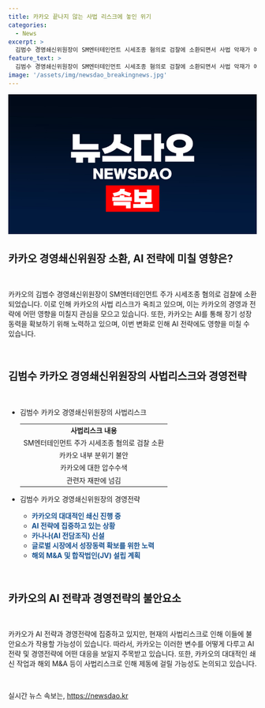 ```yaml
---
title: 카카오 끝나지 않는 사법 리스크에 놓인 위기
categories:
  - News
excerpt: >
  김범수 경영쇄신위원장이 SM엔터테인먼트 시세조종 혐의로 검찰에 소환되면서 사법 악재가 예상된다. 카카오는 AI 발전을 위해 M&A에 나섰으나, 김 위원장의 사법 리스크가 제동을 걸 가능성도 있어보인다. 카카오는 또한 자회사의 실적 부진과 계열사 매각에도 사법리스크가 영향을 미칠 수 있다. 이에 대한 관심이 높아지고 있다.
feature_text: >
  김범수 경영쇄신위원장이 SM엔터테인먼트 시세조종 혐의로 검찰에 소환되면서 사법 악재가 예상된다. 카카오는 AI 발전을 위해 M&A에 나섰으나, 김 위원장의 사법 리스크가 제동을 걸 가능성도 있어보인다. 카카오는 또한 자회사의 실적 부진과 계열사 매각에도 사법리스크가 영향을 미칠 수 있다. 이에 대한 관심이 높아지고 있다.
image: '/assets/img/newsdao_breakingnews.jpg'
---
```


<p><img src="/assets/img/newsdao_breakingnews.jpg" alt="cryptoinkorea 속보" /></p>

<h2 data-ke-size="size26">카카오 경영쇄신위원장 소환, AI 전략에 미칠 영향은?</h2>

<p data-ke-size="size16">&nbsp;</p>

<p>카카오의 김범수 경영쇄신위원장이 SM엔터테인먼트 주가 시세조종 혐의로 검찰에 소환되었습니다. 이로 인해 카카오의 사법 리스크가 옥죄고 있으며, 이는 카카오의 경영과 전략에 어떤 영향을 미칠지 관심을 모으고 있습니다. 또한, 카카오는 AI를 통해 장기 성장동력을 확보하기 위해 노력하고 있으며, 이번 변화로 인해 AI 전략에도 영향을 미칠 수 있습니다.</p>

<p data-ke-size="size16">&nbsp;</p>

<h2 data-ke-size="size26">김범수 카카오 경영쇄신위원장의 사법리스크와 경영전략</h2>

<p data-ke-size="size16">&nbsp;</p>

<ul>
  <li>김범수 카카오 경영쇄신위원장의 사법리스크</li>
  <table>
    <tr>
      <td style="text-align: center; height: 17px;"><b>사법리스크 내용</b></td>
    </tr>
    <tr>
      <td style="text-align: center; height: 17px;">SM엔터테인먼트 주가 시세조종 혐의로 검찰 소환</td>
    </tr>
    <tr>
      <td style="text-align: center; height: 17px;">카카오 내부 분위기 불안</td>
    </tr>
    <tr>
      <td style="text-align: center; height: 17px;">카카오에 대한 압수수색</td>
    </tr>
    <tr>
      <td style="text-align: center; height: 17px;">관련자 재판에 넘김</td>
    </tr>
  </table>
  <li>김범수 카카오 경영쇄신위원장의 경영전략</li>
  <ul>
    <li><b><span style="color: #1a5490;">카카오의 대대적인 쇄신 진행 중</span></b></li>
    <li><b><span style="color: #1a5490;">AI 전략에 집중하고 있는 상황</span></b></li>
    <li><b><span style="color: #1a5490;">카나나(AI 전담조직) 신설</span></b></li>
    <li><b><span style="color: #1a5490;">글로벌 시장에서 성장동력 확보를 위한 노력</span></b></li>
    <li><b><span style="color: #1a5490;">해외 M&A 및 합작법인(JV) 설립 계획</span></b></li>
  </ul>
</ul>

<p data-ke-size="size16">&nbsp;</p>

<h2 data-ke-size="size26">카카오의 AI 전략과 경영전략의 불안요소</h2>

<p data-ke-size="size16">&nbsp;</p>

<p>카카오가 AI 전략과 경영전략에 집중하고 있지만, 현재의 사법리스크로 인해 이들에 불안요소가 작용할 가능성이 있습니다. 따라서, 카카오는 이러한 변수를 어떻게 다루고 AI 전략 및 경영전략에 어떤 대응을 보일지 주목받고 있습니다. 또한, 카카오의 대대적인 쇄신 작업과 해외 M&amp;A 등이 사법리스크로 인해 제동에 걸릴 가능성도 논의되고 있습니다.</p>

<p data-ke-size="size16">&nbsp;</p>
실시간 뉴스 속보는, <a href="https://newsdao.kr" rel="dofollow">https://newsdao.kr</a>


